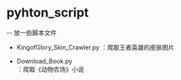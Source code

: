 # pyhton_script
-- 放一些脚本文件

* KingofGlory_Skin_Crawler.py
：爬取王者英雄的皮肤图片

* Download_Book.py	
：爬取《动物农场》小说

